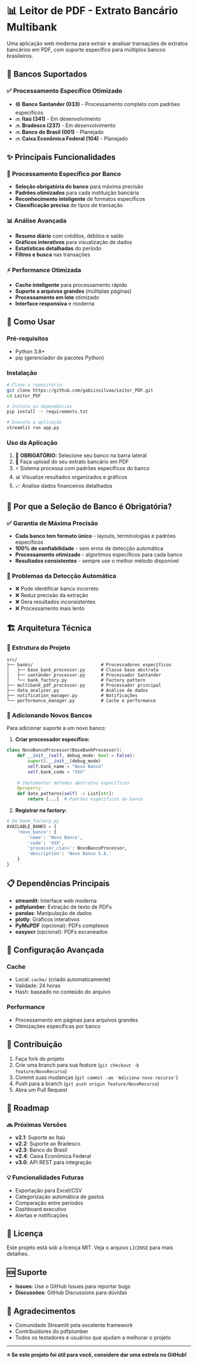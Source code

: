 # 📊 Leitor de PDF - Extrato Bancário Multibank

Uma aplicação web moderna para extrair e analisar transações de extratos bancários em PDF, com suporte específico para múltiplos bancos brasileiros.

## 🏦 **Bancos Suportados**

### ✅ **Processamento Específico Otimizado**
- 🟢 **Banco Santander (033)** - Processamento completo com padrões específicos
- 🔜 **Itaú (341)** - Em desenvolvimento
- 🔜 **Bradesco (237)** - Em desenvolvimento
- 🔜 **Banco do Brasil (001)** - Planejado
- 🔜 **Caixa Econômica Federal (104)** - Planejado

## ✨ **Principais Funcionalidades**

### 🎯 **Processamento Específico por Banco**
- **Seleção obrigatória do banco** para máxima precisão
- **Padrões otimizados** para cada instituição bancária
- **Reconhecimento inteligente** de formatos específicos
- **Classificação precisa** de tipos de transação

### 📊 **Análise Avançada**
- **Resumo diário** com créditos, débitos e saldo
- **Gráficos interativos** para visualização de dados
- **Estatísticas detalhadas** do período
- **Filtros e busca** nas transações

### ⚡ **Performance Otimizada**
- **Cache inteligente** para processamento rápido
- **Suporte a arquivos grandes** (múltiplas páginas)
- **Processamento em lote** otimizado
- **Interface responsiva** e moderna

## 🚀 **Como Usar**

### **Pré-requisitos**
- Python 3.8+
- pip (gerenciador de pacotes Python)

### **Instalação**
```bash
# Clone o repositório
git clone https://github.com/gabiissilvaa/Leitor_PDF.git
cd Leitor_PDF

# Instale as dependências
pip install -r requirements.txt

# Execute a aplicação
streamlit run app.py
```

### **Uso da Aplicação**
1. 🏦 **OBRIGATÓRIO:** Selecione seu banco na barra lateral
2. 📁 Faça upload do seu extrato bancário em PDF
3. ⚡ Sistema processa com padrões específicos do banco
4. 📊 Visualize resultados organizados e gráficos
5. 📈 Analise dados financeiros detalhados

## 🎯 **Por que a Seleção de Banco é Obrigatória?**

### **✅ Garantia de Máxima Precisão**
- **Cada banco tem formato único** - layouts, terminologias e padrões específicos
- **100% de confiabilidade** - sem erros de detecção automática
- **Processamento otimizado** - algoritmos específicos para cada banco
- **Resultados consistentes** - sempre use o melhor método disponível

### **🚫 Problemas da Detecção Automática**
- ❌ Pode identificar banco incorreto
- ❌ Reduz precisão da extração
- ❌ Gera resultados inconsistentes
- ❌ Processamento mais lento

## 🏗️ **Arquitetura Técnica**

### **📁 Estrutura do Projeto**
```
src/
├── banks/                          # Processadores específicos
│   ├── base_bank_processor.py      # Classe base abstrata
│   ├── santander_processor.py      # Processador Santander
│   └── bank_factory.py             # Factory pattern
├── multibank_pdf_processor.py      # Processador principal
├── data_analyzer.py                # Análise de dados
├── notification_manager.py         # Notificações
└── performance_manager.py          # Cache e performance
```

### **🏦 Adicionando Novos Bancos**
Para adicionar suporte a um novo banco:

1. **Criar processador específico:**
```python
class NovoBancoProcessor(BaseBankProcessor):
    def __init__(self, debug_mode: bool = False):
        super().__init__(debug_mode)
        self.bank_name = "Novo Banco"
        self.bank_code = "XXX"
    
    # Implementar métodos abstratos específicos
    @property
    def date_patterns(self) -> List[str]:
        return [...]  # Padrões específicos do banco
```

2. **Registrar no factory:**
```python
# Em bank_factory.py
AVAILABLE_BANKS = {
    'novo_banco': {
        'name': 'Novo Banco',
        'code': 'XXX',
        'processor_class': NovoBancoProcessor,
        'description': 'Novo Banco S.A.'
    }
}
```

## 📋 **Dependências Principais**

- **streamlit**: Interface web moderna
- **pdfplumber**: Extração de texto de PDFs
- **pandas**: Manipulação de dados
- **plotly**: Gráficos interativos
- **PyMuPDF** (opcional): PDFs complexos
- **easyocr** (opcional): PDFs escaneados

## 🔧 **Configuração Avançada**

### **Cache**
- Local: `cache/` (criado automaticamente)
- Validade: 24 horas
- Hash: baseado no conteúdo do arquivo

### **Performance**
- Processamento em páginas para arquivos grandes
- Otimizações específicas por banco

## 🤝 **Contribuição**

1. Faça fork do projeto
2. Crie uma branch para sua feature (`git checkout -b feature/NovoRecurso`)
3. Commit suas mudanças (`git commit -am 'Adiciona novo recurso'`)
4. Push para a branch (`git push origin feature/NovoRecurso`)
5. Abra um Pull Request

## 📝 **Roadmap**

### **🔜 Próximas Versões**
- **v2.1**: Suporte ao Itaú
- **v2.2**: Suporte ao Bradesco
- **v2.3**: Banco do Brasil
- **v2.4**: Caixa Econômica Federal
- **v3.0**: API REST para integração

### **💡 Funcionalidades Futuras**
- Exportação para Excel/CSV
- Categorização automática de gastos
- Comparação entre períodos
- Dashboard executivo
- Alertas e notificações

## 📄 **Licença**

Este projeto está sob a licença MIT. Veja o arquivo `LICENSE` para mais detalhes.

## 🆘 **Suporte**

- **Issues**: Use o GitHub Issues para reportar bugs
- **Discussões**: GitHub Discussions para dúvidas

## 🎉 **Agradecimentos**

- Comunidade Streamlit pela excelente framework
- Contribuidores do pdfplumber
- Todos os testadores e usuários que ajudam a melhorar o projeto

---

**⭐ Se este projeto foi útil para você, considere dar uma estrela no GitHub!**